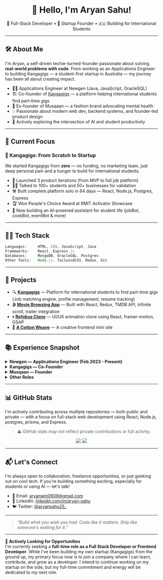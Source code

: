 <h1 align="center">👋 Hello, I'm Aryan Sahu!</h1>

<p align="center">
  🚀 Full-Stack Developer • 🧠 Startup Founder • 🇦🇺 Building for International Students
</p>

---

## 🛠 About Me

I'm Aryan, a self-driven techie-turned-founder passionate about solving **real-world problems with code**. From working as an Applications Engineer to building Kangagigs — a student-first startup in Australia — my journey has been all about creating impact.

- 👨‍💻 Applications Engineer at Newgen (Java, JavaScript, OracleSQL)
- 🏗️ Co-founder of [Kangagigs](https://kangagigs.com) — a platform helping international students find part-time gigs
- 🧠 Ex-founder of Musqaan — a fashion brand advocating mental health
- 💡 Passionate about modern web dev, backend systems, and founder-led product design
- 💬 Actively exploring the intersection of AI and student productivity

---

## 🧠 Current Focus

### 💼 Kangagigs: From Scratch to Startup

We started Kangagigs from **zero** — no funding, no marketing team, just deep personal pain and a hunger to build for international students.

- 🧪 Launched 3 product iterations (from MVP to full job platform)
- 🚶‍♂️ Talked to 100+ students and 50+ businesses for validation
- 🛠 Built complete platform solo in 64 days — React, Node.js, Postgres, Express
- 🏆 Won People's Choice Award at RMIT Activator Showcase
- 🤖 Now building an AI-powered assistant for student life (jobBot, cookBot, eventBot & more)

---

## 🧑‍💻 Tech Stack

```js
Languages:     HTML, CSS, JavaScript, Java
Frameworks:    React, Express.js
Databases:     MongoDB, OracleSQL, Postgres
Other Tools:   Node.js, TailwindCSS, Redux, Git
```

---

## 🚀 Projects

- 🔍 **[Kangagigs](https://kangagigs.com)** — Platform for international students to find part-time gigs (Job matching engine, profile management, resume tracking)
- 🎬 **[Movie Browsing App](https://major-react-movie-app.vercel.app/)** — Built with React, Redux, TMDB API, infinite scroll, trailer integration
- 🌀 **[Refokus Clone](https://react-refokus-clone.vercel.app/)** — UI/UX animation clone using React, framer-motion, GSAP
- 🧵 **[A Cotton Weave](https://aryan-sahu2.github.io/a-cotton-weave/)** — A creative frontend mini site

---

## 📚 Experience Snapshot

<details>
  <summary><strong>Newgen — Applications Engineer (Feb 2023 - Present)</strong></summary>
  - Building features for invoice processing & financial systems (Java, OracleSQL)  
  - Deployed at Vodafone India as a tech consultant  
  - Handled database-SAP integrations and utility enhancements
</details>

<details>
  <summary><strong>Kangagigs — Co-Founder</strong></summary>
  - Built and launched 3 full product iterations in < 6 months  
  - Led technical development (full stack) and offline validation  
  - Won People’s Choice Award at RMIT Activator Showcase  
  - Currently leading AI-based platform evolution for student life
</details>

<details>
  <summary><strong>Musqaan — Founder</strong></summary>
  - Mental health awareness via fashion & storytelling  
  - Ran Facebook ads, built team, conducted interviews
</details>

<details>
  <summary><strong>Other Roles</strong></summary>
  - Business Analyst @ YourMauka.com  
  - COO @ The AI ML Company  
  - Club President, AIESEC Pune, MyCaptain Ambassador  
  - Personal Tutor (Freelance)  
</details>

---

## 📊 GitHub Stats


I'm actively contributing across multiple repositories — both public and private — with a focus on full-stack web development using React, Node.js, postgres, prisma, and Express.  
> ⚠️ GitHub stats may not reflect private contributions or full activity.


<p align="center">
  <img src="https://github-readme-stats.vercel.app/api?username=Aryan-sahu2&show_icons=true&theme=radical" />
  <img src="https://github-readme-stats.vercel.app/api/top-langs/?username=Aryan-sahu2&layout=compact&theme=radical" />
</p>

---

## 📬 Let's Connect

I'm always open to collaboration, freelance opportunities, or just geeking out on cool tech. If you're building something exciting, especially for students or using AI — let's talk!

- 📧 Email: [aryanwin0609@gmail.com](mailto:aryanwin0609@gmail.com)  
- 🔗 LinkedIn: [linkedin.com/in/aryan-sahu](https://linkedin.com/in/aryan-sahu)  
- 🐦 Twitter: [@aryansahu25_](https://twitter.com/aryansahu25_)

---

> _“Build what you wish you had. Code like it matters. Ship like someone’s waiting for it.”_
---

💼 **Actively Looking for Opportunities**  
I'm currently seeking a **full-time role as a Full Stack Developer or Frontend Developer**. While I’ve been building my own startup (Kangagigs) from the ground up, my primary focus now is to join a company where I can learn, contribute, and grow as a developer. I intend to continue working on my startup on the side, but my full-time commitment and energy will be dedicated to my next role.

